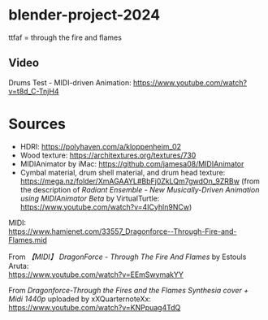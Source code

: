 # blender-project-2024
ttfaf = through the fire and flames

## Video
Drums Test - MIDI-driven Animation: https://www.youtube.com/watch?v=t8d_C-TnjH4

# Sources
- HDRI: https://polyhaven.com/a/kloppenheim_02
- Wood texture: https://architextures.org/textures/730
- MIDIAnimator by iMac: https://github.com/jamesa08/MIDIAnimator
- Cymbal material, drum shell material, and drum head texture: https://mega.nz/folder/XmAGAAYL#BbFj0ZkLQm7gwdOn_9ZRBw (from the description of _Radiant Ensemble - New Musically-Driven Animation using MIDIAnimator Beta_ by VirtualTurtle: https://www.youtube.com/watch?v=4ICyhln9NCw)

MIDI:  
https://www.hamienet.com/33557_Dragonforce--Through-Fire-and-Flames.mid

From _【MIDI】 DragonForce - Through The Fire And Flames_ by Estouls Aruta:  
https://www.youtube.com/watch?v=EEmSwymakYY

From _Dragonforce-Through the Fires and the Flames Synthesia cover + Midi 1440p_ uploaded by xXQuarternoteXx:  
https://www.youtube.com/watch?v=KNPpuag4TdQ
